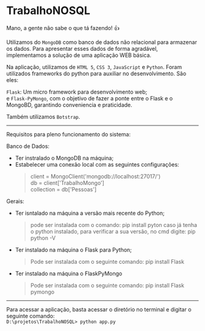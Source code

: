 # TrabalhoNOSQL

Mano, a gente não sabe o que tá fazendo! :+1:

Utilizamos do `MongoDB` como banco de dados não relacional para armazenar os dados.
Para apresentar esses dados de forma agradável, implementamos a solução de uma aplicação WEB básica.

Na aplicação, utilizamos de `HTML 5`, `CSS 3`, `JavaScript` e `Python`.
Foram utilizados frameworks do python para auxiliar no desenvolvimento. São eles:  

`Flask`: Um micro framework para desenvolvimento web;  
e `Flask-PyMongo`, com o objetivo de fazer a ponte entre o Flask e o MongoBD, garantindo conveniencia e praticidade. 

Também utilizamos `Botstrap`.

--------------------------------------------------------------------


Requisitos para pleno funcionamento do sistema:

Banco de Dados:


* Ter instralado o MongoDB na máquina;
* Estabelecer uma conexão local com as seguintes configurações:
    > client = MongoClient('mongodb://localhost:27017/')  
    > db = client['TrabalhoMongo']  
    > collection = db['Pessoas']  


Gerais:

* Ter isntalado na máquina a versão mais recente do Python;
    > pode ser instalada com o comando: pip install pyton 
    > caso já tenha o python instalado, para verificar a sua versão, no cmd digite: pip python -V

* Ter instalado na máquina o Flask para Python;
    > Pode ser instalada com o seguinte comando: pip install Flask

* Ter instalado na máquina o FlaskPyMongo
    > Pode ser instalada com o seguinte comando: pip install Flask pymongo

----------------------------------------------------------------------

Para acessar a aplicação, basta acessar o diretório no terminal e digitar o seguinte comando:  
`D:\projetos\TrabalhoNOSQL> python app.py`
